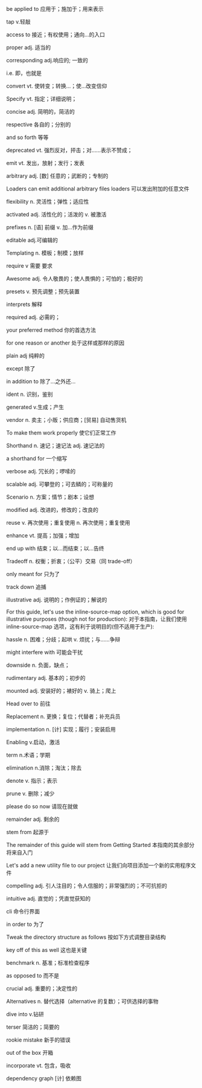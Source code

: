 be applied to 应用于；施加于；用来表示

tap v.轻敲

access to 接近；有权使用；通向...的入口

proper adj. 适当的

corresponding adj.响应的; 一致的

i.e. 即，也就是

convert vt. 使转变；转换…；使…改变信仰

Specify vt. 指定；详细说明；

concise adj. 简明的，简洁的

respective 各自的；分别的

and so forth 等等

deprecated vt. 强烈反对，抨击；对……表示不赞成；

emit vt. 发出，放射；发行；发表

arbitrary adj. [数] 任意的；武断的；专制的

Loaders can emit additional arbitrary files loaders 可以发出附加的任意文件

flexibility n. 灵活性；弹性；适应性

activated adj. 活性化的；活泼的 v. 被激活

prefixes n. [语] 前缀 v. 加…作为前缀

editable adj.可编辑的

Templating n. 模板；制模；放样

require v 需要 要求

Awesome adj. 令人敬畏的；使人畏惧的；可怕的；极好的

presets v. 预先调整；预先装置

interprets 解释

required adj. 必需的；

your preferred method 你的首选方法

for one reason or another 处于这样或那样的原因

plain adj 纯粹的

except 除了

in addition to 除了...之外还...

ident n. 识别，鉴别

generated v.生成；产生

vendor n. 卖主；小贩；供应商；[贸易] 自动售货机

To make them work properly 使它们正常工作

Shorthand n. 速记；速记法 adj. 速记法的

a shorthand for 一个缩写

verbose adj. 冗长的；啰嗦的

scalable adj. 可攀登的；可去鳞的；可称量的

Scenario n. 方案；情节；剧本；设想

modified adj. 改进的，修改的；改良的

reuse v. 再次使用；重复使用 n. 再次使用；重复使用

enhance vt. 提高；加强；增加

end up with 结束；以…而结束；以…告终

Tradeoff n. 权衡；折衷；（公平）交易（同 trade-off）

only meant for 只为了

track down 追捕

illustrative adj. 说明的；作例证的；解说的

For this guide, let's use the inline-source-map option, which is good for illustrative purposes (though not for production): 对于本指南，让我们使用 inline-source-map 选项，这有利于说明目的(但不适用于生产):

hassle n. 困难；分歧；起哄 v. 烦扰；与……争辩

might interfere with 可能会干扰

downside n. 负面，缺点；

rudimentary adj. 基本的；初步的

mounted adj. 安装好的；裱好的 v. 骑上；爬上

Head over to 前往

Replacement n. 更换；复位；代替者；补充兵员

implementation n. [计] 实现；履行；安装启用

Enabling v.启动，激活

term n.术语；学期

elimination n.消除；淘汰；除去

denote v. 指示；表示

prune v. 删除；减少

please do so now 请现在就做

remainder adj. 剩余的

stem from 起源于

The remainder of this guide will stem from Getting Started 本指南的其余部分将来自入门

Let's add a new utility file to our project 让我们向项目添加一个新的实用程序文件

compelling adj. 引人注目的；令人信服的；非常强烈的；不可抗拒的

intuitive adj. 直觉的；凭直觉获知的

cli 命令行界面

in order to 为了

Tweak the directory structure as follows 按如下方式调整目录结构

key off of this as well
这也是关键

benchmark n. 基准；标准检查程序

as opposed to 而不是

crucial adj. 重要的；决定性的

Alternatives n. 替代选择（alternative 的复数）；可供选择的事物

dive into v.钻研

terser 简洁的；简要的

rookie mistake 新手的错误

out of the box 开箱

incorporate vt. 包含，吸收

dependency graph [计] 依赖图
